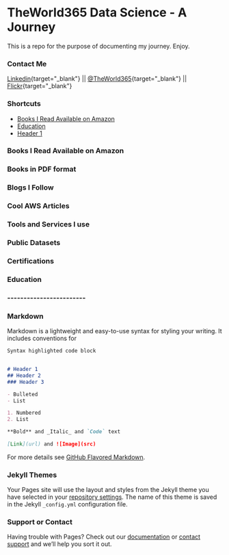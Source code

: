 # TheWorld365 Data Science - A Journey

This is a repo for the purpose of documenting my journey. Enjoy.

### Contact Me
[Linkedin](https://www.linkedin.com/in/nunoroberto/){target="_blank"} || [@TheWorld365](https://twitter.com/theworld365){target="_blank"} || [Flickr](http://www.flickr.com/photos/theworld365/){target="_blank"}

### Shortcuts
- [Books I Read Available on Amazon](https://theworld365.github.io#Books-I-Read-Available-On-Amazon)
- [Education](https://theworld365.github.io#education)
- [Header 1](https://theworld365.github.io#Header-1)

### Books I Read Available on Amazon

### Books in PDF format

### Blogs I Follow

### Cool AWS Articles

### Tools and Services I use

### Public Datasets

### Certifications

### Education

### ------------------------

### Markdown

Markdown is a lightweight and easy-to-use syntax for styling your writing. It includes conventions for

```markdown
Syntax highlighted code block


# Header 1
## Header 2
### Header 3

- Bulleted
- List

1. Numbered
2. List

**Bold** and _Italic_ and `Code` text

[Link](url) and ![Image](src)
```

For more details see [GitHub Flavored Markdown](https://guides.github.com/features/mastering-markdown/).

### Jekyll Themes

Your Pages site will use the layout and styles from the Jekyll theme you have selected in your [repository settings](https://github.com/nroberto-private-git/data-science-journey/settings). The name of this theme is saved in the Jekyll `_config.yml` configuration file.

### Support or Contact

Having trouble with Pages? Check out our [documentation](https://help.github.com/categories/github-pages-basics/) or [contact support](https://github.com/contact) and we’ll help you sort it out.

